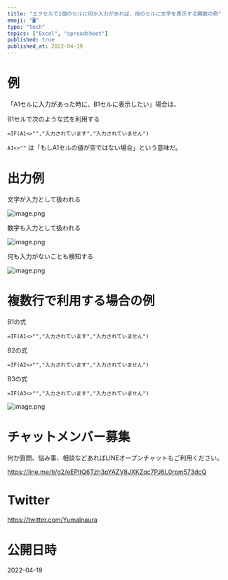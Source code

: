 ```yaml
---
title: "エクセルで1個のセルに何か入力があれば、他のセルに文字を表示する関数の例"
emoji: "🖥"
type: "tech"
topics: ["Excel", "spreadsheet"]
published: true
published_at: 2022-04-19
---
```


# 例

「A1セルに入力があった時に、B1セルに表示したい」場合は、

B1セルで次のような式を利用する

```
=IF(A1<>"","入力されています","入力されていません")
```

`A1<>""` は「もしA1セルの値が空ではない場合」という意味だ。

# 出力例

文字が入力として扱われる

![image.png](https://qiita-image-store.s3.ap-northeast-1.amazonaws.com/0/89618/e6db337b-8765-6fca-7d7e-38fbfa3fc5fd.png)


数字も入力として扱われる

![image.png](https://qiita-image-store.s3.ap-northeast-1.amazonaws.com/0/89618/c046ab2e-c2ff-c2f8-159b-2a5134a3c136.png)

何も入力がないことも検知する


![image.png](https://qiita-image-store.s3.ap-northeast-1.amazonaws.com/0/89618/c04840fe-0a6a-fe26-df47-5dec0bb07739.png)


# 複数行で利用する場合の例

B1の式

```
=IF(A1<>"","入力されています","入力されていません")
```

B2の式

```
=IF(A2<>"","入力されています","入力されていません")
```

B3の式

```
=IF(A3<>"","入力されています","入力されていません")
```

![image.png](https://qiita-image-store.s3.ap-northeast-1.amazonaws.com/0/89618/f97720ab-8072-ded8-46a3-c1d31216bd38.png)











<!-- Update From Qiita API -->

# チャットメンバー募集


何か質問、悩み事、相談などあればLINEオープンチャットもご利用ください。

https://line.me/ti/g2/eEPltQ6Tzh3pYAZV8JXKZqc7PJ6L0rpm573dcQ





# Twitter


https://twitter.com/YumaInaura


<!-- Update From Qiita API -->



# 公開日時

2022-04-19
